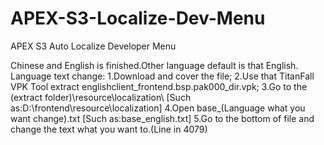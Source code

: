 # APEX-S3-Localize-Dev-Menu
APEX S3 Auto Localize Developer Menu


Chinese and English is finished.Other language default is that English.
Language text change:
1.Download and cover the file;
2.Use that TitanFall VPK Tool extract englishclient_frontend.bsp.pak000_dir.vpk;
3.Go to the  (extract folder)\resource\localization\ [Such as:D:\frontend\resource\localization]
4.Open base_(Language what you want change).txt [Such as:base_english.txt]
5.Go to the bottom of file and change the text what you want to.(Line in 4079)

